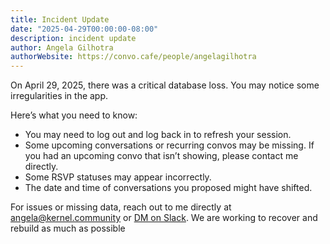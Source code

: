 ```yaml
---
title: Incident Update
date: "2025-04-29T00:00:00-08:00"
description: incident update
author: Angela Gilhotra
authorWebsite: https://convo.cafe/people/angelagilhotra
---
```


On April 29, 2025, there was a critical database loss. You may notice some irregularities in the app.

Here’s what you need to know:
- You may need to log out and log back in to refresh your session.
- Some upcoming conversations or recurring convos may be missing. If you had an upcoming convo that isn’t showing, please contact me directly.
- Some RSVP statuses may appear incorrectly.
- The date and time of conversations you proposed might have shifted.

For issues or missing data, reach out to me directly at [angela@kernel.community](mailto:angela@kernel.community) or [DM on Slack](https://kernel-community.slack.com/app_redirect?channel=U01D1166621). We are working to recover and rebuild as much as possible